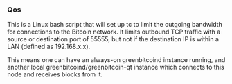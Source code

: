 ### Qos ###

This is a Linux bash script that will set up tc to limit the outgoing bandwidth for connections to the Bitcoin network. It limits outbound TCP traffic with a source or destination port of 55555, but not if the destination IP is within a LAN (defined as 192.168.x.x).

This means one can have an always-on greenbitcoind instance running, and another local greenbitcoind/greenbitcoin-qt instance which connects to this node and receives blocks from it.
